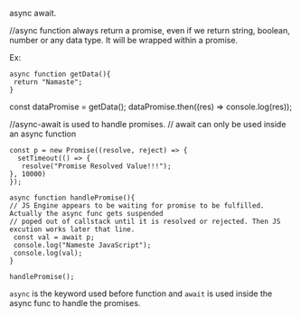 async await.

//async function always return a promise, even if we return string, boolean, number or any data type.
It will be wrapped within a promise.

Ex:
```
async function getData(){
 return "Namaste";
}
```

const dataPromise = getData();
dataPromise.then((res) => console.log(res));

//async-await is used to handle promises.
// await can only be used inside an async function

```
const p = new Promise((resolve, reject) => {
  setTimeout(() => {
   resolve("Promise Resolved Value!!!");
}, 10000)
});
```

```
async function handlePromise(){
// JS Engine appears to be waiting for promise to be fulfilled. Actually the async func gets suspended
// poped out of callstack until it is resolved or rejected. Then JS excution works later that line.
 const val = await p;
 console.log("Nameste JavaScript");
 console.log(val); 
}

handlePromise();
```

`async` is the keyword used before function and `await` is used inside the async func to handle the promises.
